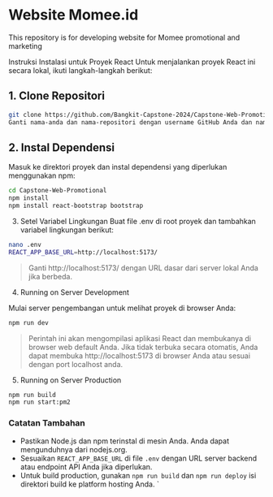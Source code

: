 # Website Momee.id

This repository is for developing website for Momee promotional and marketing

Instruksi Instalasi untuk Proyek React
Untuk menjalankan proyek React ini secara lokal, ikuti langkah-langkah berikut:

## 1. Clone Repositori
```bash
git clone https://github.com/Bangkit-Capstone-2024/Capstone-Web-Promotional.git
Ganti nama-anda dan nama-repositori dengan username GitHub Anda dan nama repositori Anda.
```
## 2. Instal Dependensi
 Masuk ke direktori proyek dan instal dependensi yang diperlukan menggunakan npm:

```bash
cd Capstone-Web-Promotional
npm install
npm install react-bootstrap bootstrap 
```
3. Setel Variabel Lingkungan
Buat file .env di root proyek dan tambahkan variabel lingkungan berikut:
```bash
nano .env
REACT_APP_BASE_URL=http://localhost:5173/
```
> Ganti http://localhost:5173/ dengan URL dasar dari server lokal Anda jika berbeda.

4. Running on Server Development
   
Mulai server pengembangan untuk melihat proyek di browser Anda:

```bash
npm run dev
```
> Perintah ini akan mengompilasi aplikasi React dan membukanya di browser web default Anda. Jika tidak terbuka secara otomatis, Anda dapat membuka http://localhost:5173 di browser Anda atau sesuai dengan port localhost anda.

5. Running on Server Production

```bash
npm run build
npm run start:pm2
```
### Catatan Tambahan
- Pastikan Node.js dan npm terinstal di mesin Anda. Anda dapat mengunduhnya dari nodejs.org.
- Sesuaikan `REACT_APP_BASE_URL` di file `.env` dengan URL server backend atau endpoint API Anda jika diperlukan.
- Untuk build production, gunakan `npm run build` dan `npm run deploy` isi direktori build ke platform hosting Anda.
`
